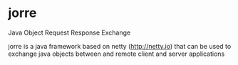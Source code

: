 # jorre
Java Object Request Response Exchange

jorre is a java framework based on netty (http://netty.io) that can be used to exchange java objects between and remote client and server applications


